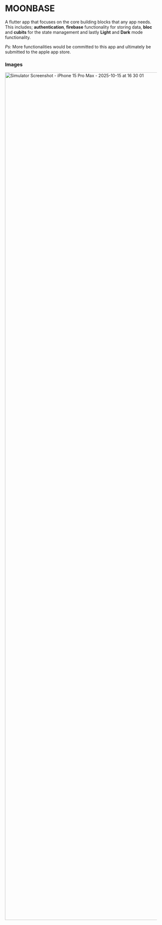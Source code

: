 # MOONBASE

A flutter app that focuses on the core building blocks that any app needs. This includes; **authentication**, **firebase** functionality for storing data, **bloc** and **cubits** for the state management and lastly **Light** and **Dark** mode functionality.

*Ps:* More functionalities would be committed to this app and ultimately be submitted to the apple app store.

### Images

<img width="1290" height="2796" alt="Simulator Screenshot - iPhone 15 Pro Max - 2025-10-15 at 16 30 01" src="https://github.com/user-attachments/assets/9d7d048a-388d-4099-bd7a-b8fc6e400670" />
